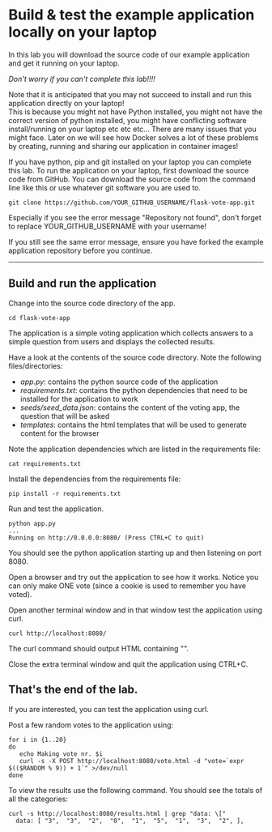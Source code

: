 # Build & test the example application locally on your laptop  

In this lab you will download the source code of our example application and get it running on your laptop. 

_Don't worry if you can't complete this lab!!!!_

Note that it is anticipated that you may not succeed to install and run this application directly on your laptop!  
This is because you might not have Python installed, you might not have the correct version of python installed, you might have 
conflicting software install/running on your laptop etc etc etc... There are many issues that you
might face.   Later on we will see how Docker solves a lot of these problems by creating, running
and sharing our application in container images! 

If you have python, pip and git installed on your laptop you can complete this lab. 
To run the application on your laptop, first download the source code from GitHub. You can
download the source code from the command line like this or use whatever git software you are used to.

```
git clone https://github.com/YOUR_GITHUB_USERNAME/flask-vote-app.git
```
Especially if you see the error message "Repository not found", don't forget to replace YOUR_GITHUB_USERNAME with your username!

If you still see the same error message, ensure you have forked the example application repository before you continue.

---
## Build and run the application

Change into the source code directory of the app.

```
cd flask-vote-app
```

The application is a simple voting application which collects answers to a simple question from users and displays the collected results. 

Have a look at the contents of the source code directory.  Note the following files/directories:
- *app.py*: contains the python source code of the application
- *requirements.txt*: contains the python dependencies that need to be installed for the application to work
- *seeds/seed_data.json*: contains the content of the voting app, the question that will be asked
- *templates*: contains the html templates that will be used to generate content for the browser

Note the application dependencies which are listed in the requirements file:

```
cat requirements.txt
```

Install the dependencies from the requirements file:

```
pip install -r requirements.txt
```

Run and test the application.

```
python app.py
...
Running on http://0.0.0.0:8080/ (Press CTRL+C to quit)
```

You should see the python application starting up and then listening on port 8080.

Open a browser and try out the application to see how it works. Notice you can only make ONE vote (since a cookie is used to remember you have voted).

Open another terminal window and in that window test the application using curl.  

```
curl http://localhost:8080/ 
```

The curl command should output HTML containing "<title>Favorite Linux distribution</title>". 

Close the extra terminal window and quit the application using CTRL+C.

**That's the end of the lab.**
---

If you are interested, you can test the application using curl.

Post a few random votes to the application using:

```
for i in {1..20}
do
   echo Making vote nr. $i
   curl -s -X POST http://localhost:8080/vote.html -d "vote=`expr $(($RANDOM % 9)) + 1`" >/dev/null
done
```

To view the results use the following command. You should see the totals of all the categories:

```
curl -s http://localhost:8080/results.html | grep "data: \["
  data: [ "3",  "3",  "2",  "0",  "1",  "5",  "1",  "3",  "2", ],

```


